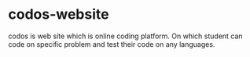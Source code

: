 # codos-website
codos is web site which is online coding platform. On which student can code on specific problem and test their code on any languages.
